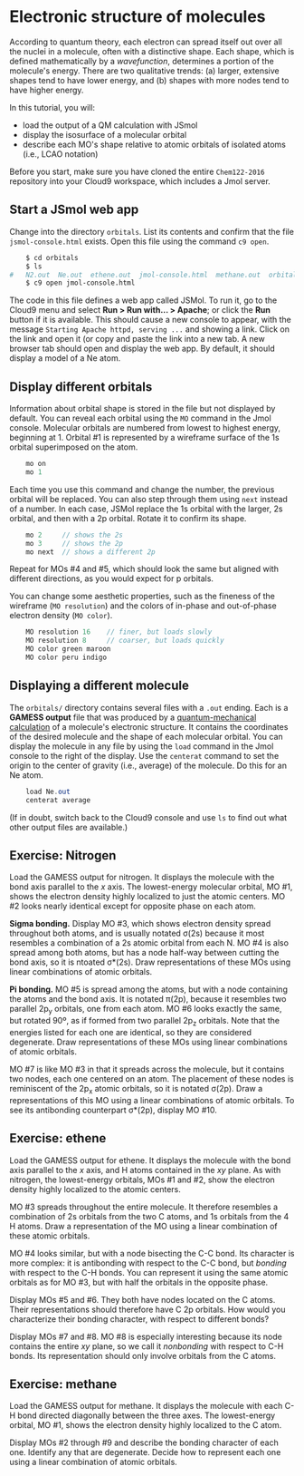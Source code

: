 # Electronic structure of molecules

According to quantum theory, each electron can spread itself out over all the nuclei in a molecule, often with a distinctive shape. Each shape, which is defined mathematically by a *wavefunction*, determines a portion of the molecule's energy. There are two qualitative trends: (a) larger, extensive shapes tend to have lower energy, and (b) shapes with more nodes tend to have higher energy. 

In this tutorial, you will:

- load the output of a QM calculation with JSmol
- display the isosurface of a molecular orbital
- describe each MO's shape relative to atomic orbitals of isolated atoms (i.e., LCAO notation)

Before you start, make sure you have cloned the entire `Chem122-2016` repository into your Cloud9 workspace, which includes a Jmol server.


## Start a JSmol web app

Change into the directory `orbitals`. List its contents and confirm that the file `jsmol-console.html` exists. Open this file using the command `c9 open`.

```bash
    $ cd orbitals
    $ ls
#   N2.out  Ne.out  ethene.out  jmol-console.html  methane.out  orbitals.md
    $ c9 open jmol-console.html
```

The code in this file defines a web app called JSMol. To run it, go to the Cloud9 menu and select **Run > Run with... > Apache**; or click the **Run** button if it is available. This should cause a new console to appear, with the message `Starting Apache httpd, serving ...` and showing a link. Click on the link and open it (or copy and paste the link into a new tab. A new browser tab should open and display the web app. By default, it should display a model of a Ne atom.


## Display different orbitals

Information about orbital shape is stored in the file but not displayed by default. You can reveal each orbital using the `MO` command in the Jmol console. Molecular orbitals are numbered from lowest to highest energy, beginning at 1. Orbital #1 is represented by a wireframe surface of the 1s orbital superimposed on the atom.

```java
    mo on
    mo 1
```

Each time you use this command and change the number, the previous orbital will be replaced. You can also step through them using `next` instead of a number. In each case, JSMol replace the 1s orbital with the larger, 2s orbital, and then with a 2p orbital. Rotate it to confirm its shape. 

```java
    mo 2     // shows the 2s
    mo 3     // shows the 2p
    mo next  // shows a different 2p
```

Repeat for MOs #4 and #5, which should look the same but aligned with different directions, as you would expect for p orbitals.

You can change some aesthetic properties, such as the fineness of the wireframe (`MO resolution`) and the colors of in-phase and out-of-phase electron density (`MO color`).

```java
    MO resolution 16    // finer, but loads slowly
    MO resolution 8     // coarser, but loads quickly
    MO color green maroon 
    MO color peru indigo
```

## Displaying a different molecule

The `orbitals/` directory contains several files with a `.out` ending. Each is a **GAMESS output** file that was produced by a [quantum-mechanical calculation](https://github.com/garcias/build-gamess#build-gamess) of a molecule's electronic structure. It contains the coordinates of the desired molecule and the shape of each molecular orbital. You can display the molecule in any file by using the `load` command in the Jmol console to the right of the display. Use the `centerat` command to set the origin to the center of gravity (i.e., average) of the molecule. Do this for an Ne atom.

```java
    load Ne.out
    centerat average
```

(If in doubt, switch back to the Cloud9 console and use `ls` to find out what other output files are available.)


## Exercise: Nitrogen

Load the GAMESS output for nitrogen. It displays the molecule with the bond axis parallel to the *x* axis. The lowest-energy molecular orbital, MO #1, shows the electron density highly localized to just the atomic centers. MO #2 looks nearly identical except for opposite phase on each atom. 

**Sigma bonding.** Display MO #3, which shows electron density spread throughout both atoms, and is usually notated &sigma;(2s) because it most resembles a combination of a 2s atomic orbital from each N. MO #4 is also spread among both atoms, but has a node half-way between cutting the bond axis, so it is ntoated &sigma;*(2s). Draw representations of these MOs using linear combinations of atomic orbitals.

**Pi bonding.** MO #5 is spread among the atoms, but with a node containing the atoms and the bond axis. It is notated &pi;(2p), because it resembles two parallel 2p<sub>y</sub> orbitals, one from each atom. MO #6 looks exactly the same, but rotated 90º, as if formed from two parallel 2p<sub>z</sub> orbitals. Note that the energies listed for each one are identical, so they are considered degenerate. Draw representations of these MOs using linear combinations of atomic orbitals.

MO #7 is like MO #3 in that it spreads across the molecule, but it contains two nodes, each one centered on an atom. The placement of these nodes is reminiscent of the 2p<sub>x</sub> atomic orbitals, so it is notated &sigma;(2p). Draw a representations of this MO using a linear combinations of atomic orbitals. To see its antibonding counterpart &sigma;*(2p), display MO #10.


## Exercise: ethene

Load the GAMESS output for ethene. It displays the molecule with the bond axis parallel to the *x* axis, and H atoms contained in the *xy* plane. As with nitrogen, the lowest-energy orbitals, MOs #1 and #2, show the electron density highly localized to the atomic centers. 

MO #3 spreads throughout the entire molecule. It therefore resembles a combination of 2s orbitals from the two C atoms, and 1s orbitals from the 4 H atoms. Draw a representation of the MO using a linear combination of these atomic orbitals.

MO #4 looks similar, but with a node bisecting the C-C bond. Its character is more complex: it is antibonding with respect to the C-C bond, but *bonding* with respect to the C-H bonds. You can represent it using the same atomic orbitals as for MO #3, but with half the orbitals in the opposite phase.

Display MOs #5 and #6. They both have nodes located on the C atoms. Their representations should therefore have C 2p orbitals. How would you characterize their bonding character, with respect to different bonds?

Display MOs #7 and #8. MO #8 is especially interesting because its node contains the entire *xy* plane, so we call it *nonbonding* with respect to C-H bonds. Its representation should only involve orbitals from the C atoms.


## Exercise: methane

Load the GAMESS output for methane. It displays the molecule with each C-H bond directed diagonally between the three axes. The lowest-energy orbital, MO #1, shows the electron density highly localized to the C atom. 

Display MOs #2 through #9 and describe the bonding character of each one. Identify any that are degenerate. Decide how to represent each one using a linear combination of atomic orbitals.
